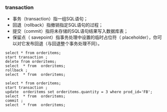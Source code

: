 ###  transaction



- 事务（transaction）指一组SQL语句；
- 回退（rollback）指撤销指定SQL语句的过程；
- 提交（commit）指将未存储的SQL语句结果写入数据库表；
- 保留点（ savepoint）指事务处理中设置的临时占位符（ placeholder），你可以对它发布回退（与回退整个事务处理不同）。



```
select * from orderitems;
start transaction ;
delete from orderitems;
select  * from  orderitems;
rollback ;
select  * from  orderitems;
```

```
select * from orderitems;
start transaction ;
update  orderitems set orderitems.quantity = 3 where prod_id='FB';
select  * from  orderitems;
commit ;
select  * from  orderitems;
```

